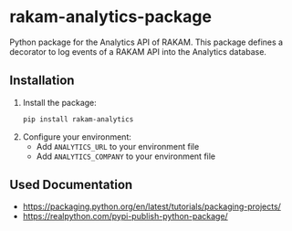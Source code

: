 # rakam-analytics-package

Python package for the Analytics API of RAKAM. This package defines a decorator to log events of a RAKAM API into the Analytics database.

## Installation

1. Install the package:
    ```bash
    pip install rakam-analytics
    ```
2. Configure your environment:
    - Add `ANALYTICS_URL` to your environment file
    - Add `ANALYTICS_COMPANY` to your environment file

## Used Documentation

- https://packaging.python.org/en/latest/tutorials/packaging-projects/
- https://realpython.com/pypi-publish-python-package/
